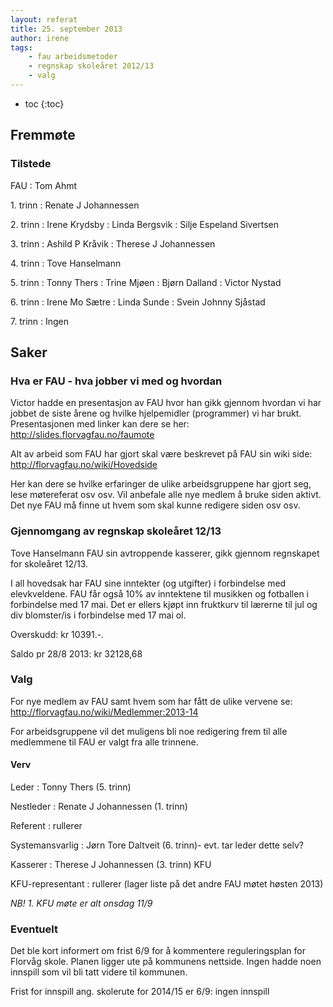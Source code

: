 ```yaml
---
layout: referat
title: 25. september 2013
author: irene
tags:
    - fau arbeidsmetoder
    - regnskap skoleåret 2012/13
    - valg
---
```



* toc
{:toc}

Fremmøte
--------

### Tilstede

FAU
: Tom Ahmt

1\. trinn
: Renate J Johannessen

2\. trinn
: Irene Krydsby
: Linda Bergsvik
: Silje Espeland Sivertsen

3\. trinn
: Ashild P Kråvik
: Therese J Johannessen

4\. trinn
: Tove Hanselmann

5\. trinn
: Tonny Thers
: Trine Mjøen
: Bjørn Dalland
: Victor Nystad

6\. trinn
: Irene Mo Sætre
: Linda Sunde
: Svein Johnny Sjåstad

7\. trinn
: Ingen

Saker
-----

### Hva er FAU - hva jobber vi med og hvordan

Victor hadde en presentasjon av FAU hvor han gikk gjennom hvordan vi har
jobbet de siste årene og hvilke hjelpemidler (programmer) vi har brukt.
Presentasjonen med linker kan dere se her:
<http://slides.florvagfau.no/faumote>

Alt av arbeid som FAU har gjort skal være beskrevet på FAU sin wiki
side: <http://florvagfau.no/wiki/Hovedside>

Her kan dere se hvilke erfaringer de ulike arbeidsgruppene har gjort
seg, lese møtereferat osv osv. Vil anbefale alle nye medlem å bruke
siden aktivt. Det nye FAU må finne ut hvem som skal kunne redigere siden
osv osv.

### Gjennomgang av regnskap skoleåret 12/13

Tove Hanselmann FAU sin avtroppende kasserer, gikk gjennom regnskapet
for skoleåret 12/13.

I all hovedsak har FAU sine inntekter (og utgifter) i forbindelse med
elevkveldene. FAU får også 10% av inntektene til musikken og fotballen i
forbindelse med 17 mai. Det er ellers kjøpt inn fruktkurv til lærerne
til jul og div blomster/is i forbindelse med 17 mai ol.

Overskudd: kr 10391.-.

Saldo pr 28/8 2013: kr 32128,68

### Valg

For nye medlem av FAU samt hvem som har fått de ulike vervene se:
<http://florvagfau.no/wiki/Medlemmer:2013-14>

For arbeidsgruppene vil det muligens bli noe redigering frem til alle
medlemmene til FAU er valgt fra alle trinnene.

#### Verv

Leder
: Tonny Thers (5. trinn) 

Nestleder
: Renate J Johannessen (1. trinn)

Referent
: rullerer 

Systemansvarlig
: Jørn Tore Daltveit (6. trinn)- evt. tar leder dette selv? 

Kasserer
: Therese J Johannessen (3. trinn) KFU

KFU-representant
: rullerer (lager liste på det andre FAU møtet høsten 2013)

*NB! 1. KFU møte er alt onsdag 11/9*

### Eventuelt

Det ble kort informert om frist 6/9 for å kommentere reguleringsplan for
Florvåg skole. Planen ligger ute på kommunens nettside. Ingen hadde noen
innspill som vil bli tatt videre til kommunen.

Frist for innspill ang. skolerute for 2014/15 er 6/9: ingen innspill
